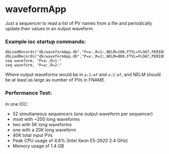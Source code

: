 # waveformApp

Just a sequencer to read a list of PV names from a file and
periodically update their values in an output waveform.

### Example ioc startup commands:
```
dbLoadRecords("db/waveformApp.db","P=a:,R=1:,NELM=100,FTVL=FLOAT,PERIOD=5,FNAME=pvList1.txt")
dbLoadRecords("db/waveformApp.db","P=a:,R=2:,NELM=800,FTVL=FLOAT,PERIOD=5,FNAME=pvList2.txt")
seq waveform, "P=a:,R=1:"
seq waveform, "P=a:,R=2:"
```
Where output waveforms would be in `a:1:wf` and `a:2:wf`,
and NELM should be at least as large as number of PVs in FNAME.

### Performance Test:
In one IOC:
 * 52 simultaneous sequencers (one output waveform per sequencer)
 * most with ~200 long waveforms
 * two with 5K long waveforms
 * one with a 20K long waveform
 * 40K total input PVs
 * Peak CPU usage of 4.6% (Intel Xeon E5-2620 2.4 GHz)
 * Memory usage of 1.4 GB

